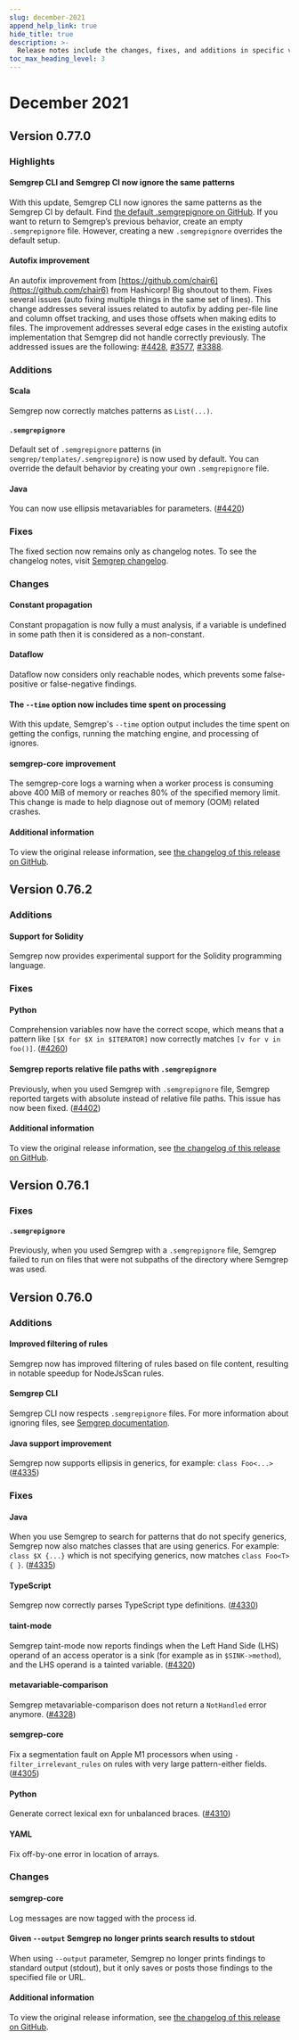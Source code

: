 ```yaml
---
slug: december-2021
append_help_link: true
hide_title: true
description: >-
  Release notes include the changes, fixes, and additions in specific versions of Semgrep.
toc_max_heading_level: 3
---
```


# December 2021

## Version 0.77.0

### Highlights

#### Semgrep CLI and Semgrep CI now ignore the same patterns

With this update, Semgrep CLI now ignores the same patterns as the Semgrep CI by default. Find [the default .semgrepignore on GitHub](https://github.com/semgrep/semgrep/blob/develop/cli/src/semgrep/templates/.semgrepignore). If you want to return to Semgrep’s previous behavior, create an empty `.semgrepignore` file. However, creating a new `.semgrepignore` overrides the default setup.

#### Autofix improvement

An autofix improvement from [https://github.com/chair6](https://github.com/chair6) from Hashicorp! Big shoutout to them. Fixes several issues (auto fixing multiple things in the same set of lines). This change addresses several issues related to autofix by adding per-file line and column offset tracking, and uses those offsets when making edits to files. The improvement addresses several edge cases in the existing autofix implementation that Semgrep did not handle correctly previously. The addressed issues are the following: [#4428](https://github.com/semgrep/semgrep/issues/4428), [#3577](https://github.com/semgrep/semgrep/issues/3577), [#3388](https://github.com/semgrep/semgrep/issues/3388).

### Additions

#### Scala

Semgrep now correctly matches patterns as `List(...)`.

#### `.semgrepignore`

Default set of `.semgrepignore` patterns (in `semgrep/templates/.semgrepignore`) is now used by default. You can override the default behavior by creating your own `.semgrepignore` file.

#### Java

You can now use ellipsis metavariables for parameters. ([#4420](https://github.com/semgrep/semgrep/issues/4420))

### Fixes

The fixed section now remains only as changelog notes. To see the changelog notes, visit [Semgrep changelog](https://github.com/semgrep/semgrep/releases/tag/v0.77.0).

### Changes

#### Constant propagation

Constant propagation is now fully a must analysis, if a variable is undefined in some path then it is considered as a non-constant.

#### Dataflow

Dataflow now considers only reachable nodes, which prevents some false-positive or false-negative findings.

#### The `--time` option now includes time spent on processing

With this update, Semgrep's `--time` option output includes the time spent on getting the configs, running the matching engine, and processing of ignores.

#### semgrep-core improvement

The semgrep-core logs a warning when a worker process is consuming above 400 MiB of memory or reaches 80% of the specified memory limit. This change is made to help diagnose out of memory (OOM) related crashes.

#### Additional information

To view the original release information, see [the changelog of this release on GitHub](https://github.com/semgrep/semgrep/releases/tag/v0.77.0).

## Version 0.76.2

### Additions

#### Support for Solidity

Semgrep now provides experimental support for the Solidity programming language.

### Fixes

#### Python

Comprehension variables now have the correct scope, which means that a pattern like `[$X for $X in $ITERATOR]` now correctly matches `[v for v in foo()]`. ([#4260](https://github.com/semgrep/semgrep/issues/4260))

#### Semgrep reports relative file paths with `.semgrepignore`

Previously, when you used Semgrep with `.semgrepignore` file, Semgrep reported targets with absolute instead of relative file paths. This issue has now been fixed. ([#4402](https://github.com/semgrep/semgrep/pull/4402))

#### Additional information

To view the original release information, see [the changelog of this release on GitHub](https://github.com/semgrep/semgrep/releases/tag/v0.76.2).

## Version 0.76.1

### Fixes

#### `.semgrepignore`

Previously, when you used Semgrep with a `.semgrepignore` file, Semgrep failed to run on files that were not subpaths of the directory where Semgrep was used.

## Version 0.76.0

### Additions

#### Improved filtering of rules

Semgrep now has improved filtering of rules based on file content, resulting in notable speedup for NodeJsScan rules.

#### Semgrep CLI

Semgrep CLI now respects `.semgrepignore` files. For more information about ignoring files, see [Semgrep documentation](/cli-reference/#ignore-files).

#### Java support improvement

Semgrep now supports ellipsis in generics, for example: `class Foo<...>` ([#4335](https://github.com/semgrep/semgrep/issues/4335))

### Fixes

#### Java

When you use Semgrep to search for patterns that do not specify generics, Semgrep now also matches classes that are using generics. For example: `class $X {...}` which is not specifying generics, now matches `class Foo<T> { }`. ([#4335](https://github.com/semgrep/semgrep/issues/4335))

#### TypeScript

Semgrep now correctly parses TypeScript type definitions. ([#4330](https://github.com/semgrep/semgrep/issues/4330))

#### taint-mode

Semgrep taint-mode now reports findings when the Left Hand Side (LHS) operand of an access operator is a sink (for example as in `$SINK->method`), and the LHS operand is a tainted variable. ([#4320](https://github.com/semgrep/semgrep/issues/4320))

#### metavariable-comparison

Semgrep metavariable-comparison does not return a `NotHandled` error anymore. ([#4328](https://github.com/semgrep/semgrep/issues/4328))

#### semgrep-core

Fix a segmentation fault on Apple M1 processors when using `-filter_irrelevant_rules` on rules with very large pattern-either fields. ([#4305](https://github.com/semgrep/semgrep/issues/4305))

#### Python

Generate correct lexical exn for unbalanced braces. ([#4310](https://github.com/semgrep/semgrep/issues/4310))

#### YAML

Fix off-by-one error in location of arrays.

### Changes

#### semgrep-core

Log messages are now tagged with the process id.

#### Given `--output` Semgrep no longer prints search results to stdout

When using `--output` parameter, Semgrep no longer prints findings to standard output (stdout), but it only saves or posts those findings to the specified file or URL.

#### Additional information

To view the original release information, see [the changelog of this release on GitHub](https://github.com/semgrep/semgrep/releases/tag/v0.76.0).
